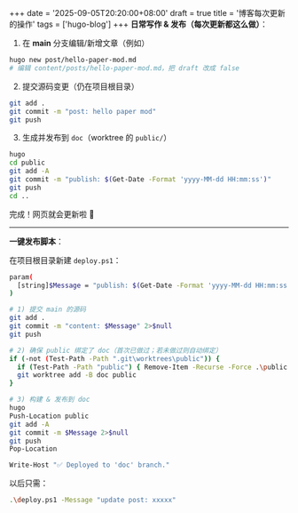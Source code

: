 +++
date = '2025-09-05T20:20:00+08:00'
draft = true
title = '博客每次更新的操作'
tags = ['hugo-blog']
+++
**日常写作 & 发布（每次更新都这么做）**：

1. 在 **main** 分支编辑/新增文章（例如）

```bash
hugo new post/hello-paper-mod.md
# 编辑 content/posts/hello-paper-mod.md，把 draft 改成 false
```

2. 提交源码变更（仍在项目根目录）

```bash
git add .
git commit -m "post: hello paper mod"
git push
```

3. 生成并发布到 `doc`（worktree 的 `public/`）

```bash
hugo
cd public
git add -A
git commit -m "publish: $(Get-Date -Format 'yyyy-MM-dd HH:mm:ss')"
git push
cd ..
```

完成！网页就会更新啦 🎉

------

**一键发布脚本**：

在项目根目录新建 `deploy.ps1`：

```bash
param(
  [string]$Message = "publish: $(Get-Date -Format 'yyyy-MM-dd HH:mm:ss')"
)

# 1) 提交 main 的源码
git add .
git commit -m "content: $Message" 2>$null
git push

# 2) 确保 public 绑定了 doc（首次已做过；若未做过则自动绑定）
if (-not (Test-Path -Path ".git\worktrees\public")) {
  if (Test-Path -Path "public") { Remove-Item -Recurse -Force .\public }
  git worktree add -B doc public
}

# 3) 构建 & 发布到 doc
hugo
Push-Location public
git add -A
git commit -m $Message 2>$null
git push
Pop-Location

Write-Host "✅ Deployed to 'doc' branch."
```

以后只需：

```bash
.\deploy.ps1 -Message "update post: xxxxx"
```
